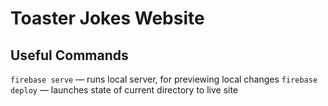 # Toaster Jokes Website

## Useful Commands

`firebase serve` — runs local server, for previewing local changes
`firebase deploy` — launches state of current directory to live site

